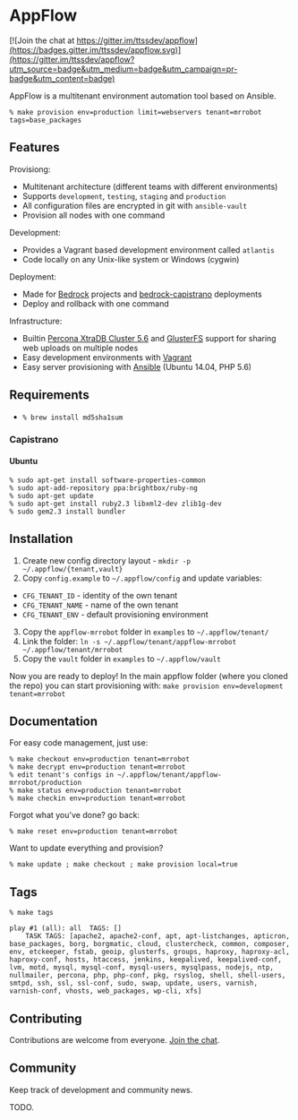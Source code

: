 # AppFlow

[![Join the chat at https://gitter.im/ttssdev/appflow](https://badges.gitter.im/ttssdev/appflow.svg)](https://gitter.im/ttssdev/appflow?utm_source=badge&utm_medium=badge&utm_campaign=pr-badge&utm_content=badge)

AppFlow is a multitenant environment automation tool based on Ansible.

`% make provision env=production limit=webservers tenant=mrrobot tags=base_packages`

## Features

Provisiong:

* Multitenant architecture (different teams with different environments)
* Supports `development`, `testing`, `staging` and `production`
* All configuration files are encrypted in git with `ansible-vault`
* Provision all nodes with one command

Development:

* Provides a Vagrant based development environment called `atlantis`
* Code locally on any Unix-like system or Windows (cygwin)

Deployment:

* Made for [Bedrock](https://roots.io/bedrock/) projects and [bedrock-capistrano](https://github.com/roots/bedrock-capistrano) deployments
* Deploy and rollback with one command

Infrastructure:

* Builtin [Percona XtraDB Cluster 5.6](https://www.percona.com/software/mysql-database/percona-xtradb-cluster) and [GlusterFS](http://www.gluster.org) support for sharing web uploads on multiple nodes
* Easy development environments with [Vagrant](http://www.vagrantup.com/)
* Easy server provisioning with [Ansible](http://www.ansible.com/) (Ubuntu 14.04, PHP 5.6)

## Requirements

* `% brew install md5sha1sum`

### Capistrano

#### Ubuntu

```
% sudo apt-get install software-properties-common
% sudo apt-add-repository ppa:brightbox/ruby-ng
% sudo apt-get update
% sudo apt-get install ruby2.3 libxml2-dev zlib1g-dev
% sudo gem2.3 install bundler
```

## Installation

1. Create new config directory layout - `mkdir -p ~/.appflow/{tenant,vault}`
2. Copy `config.example` to `~/.appflow/config` and update variables:
  * `CFG_TENANT_ID` - identity of the own tenant
  * `CFG_TENANT_NAME` - name of the own tenant
  * `CFG_TENANT_ENV` - default provisioning environment
3. Copy the `appflow-mrrobot` folder in `examples` to `~/.appflow/tenant/`
4. Link the folder: `ln -s ~/.appflow/tenant/appflow-mrrobot ~/.appflow/tenant/mrrobot`
5. Copy the `vault` folder in `examples` to `~/.appflow/vault`

Now you are ready to deploy!
In the main appflow folder (where you cloned the repo) you can start provisioning with:
	`make provision env=development tenant=mrrobot`

## Documentation

For easy code management, just use:

```
% make checkout env=production tenant=mrrobot
% make decrypt env=production tenant=mrrobot
% edit tenant's configs in ~/.appflow/tenant/appflow-mrrobot/production
% make status env=production tenant=mrrobot
% make checkin env=production tenant=mrrobot
```

Forgot what you've done? go back:

`% make reset env=production tenant=mrrobot`

Want to update everything and provision?

`% make update ; make checkout ; make provision local=true`

## Tags

`% make tags`

```
play #1 (all): all	TAGS: []
    TASK TAGS: [apache2, apache2-conf, apt, apt-listchanges, apticron, base_packages, borg, borgmatic, cloud, clustercheck, common, composer, env, etckeeper, fstab, geoip, glusterfs, groups, haproxy, haproxy-acl, haproxy-conf, hosts, htaccess, jenkins, keepalived, keepalived-conf, lvm, motd, mysql, mysql-conf, mysql-users, mysqlpass, nodejs, ntp, nullmailer, percona, php, php-conf, pkg, rsyslog, shell, shell-users, smtpd, ssh, ssl, ssl-conf, sudo, swap, update, users, varnish, varnish-conf, vhosts, web_packages, wp-cli, xfs]
```

## Contributing

Contributions are welcome from everyone. [Join the chat](https://gitter.im/ttssdev/appflow?utm_source=badge&utm_medium=badge&utm_campaign=pr-badge&utm_content=badge).

## Community

Keep track of development and community news.

TODO.
